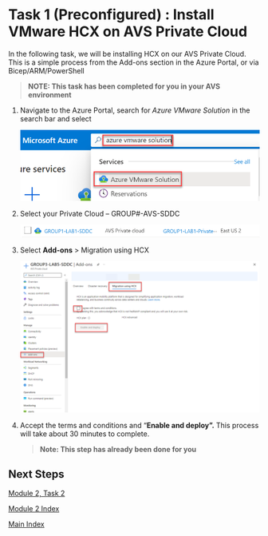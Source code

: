 # Task 1 (Preconfigured) : Install VMware HCX on AVS Private Cloud

In the following task, we will be installing HCX on our AVS Private Cloud. This
is a simple process from the Add-ons section in the Azure Portal, or via
Bicep/ARM/PowerShell

> **NOTE: This task has been completed for you in your AVS environment**

1.  Navigate to the Azure Portal, search for *Azure VMware Solution* in the
    search bar and select

    ![](media/b9fae3e51ccd456a7110b2af919a7aa7.png)

2.  Select your Private Cloud – GROUP\#-AVS-SDDC

    ![](media/86d92da2e33914305ff1cb84d939fce8.png)

3.  Select **Add-ons** \> Migration using HCX

    ![](media/1d9de387e6965797508ffb08ae2d7001.png)

4.  Accept the terms and conditions and “**Enable and deploy”.** This process
    will take about 30 minutes to complete.

    >**Note: This step has already been done for you**

## Next Steps

[Module 2, Task 2](module-2-task-2.md)

[Module 2 Index](module-2-index.md)

[Main Index](index.md)